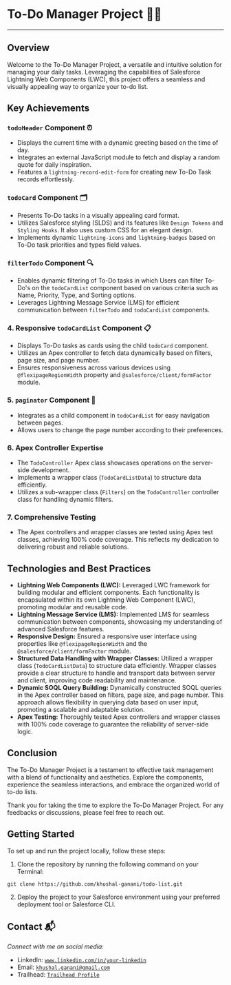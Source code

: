 # To-Do Manager Project 📝🚀

---

## Overview

Welcome to the To-Do Manager Project, a versatile and intuitive solution for managing your daily tasks. Leveraging the capabilities of Salesforce Lightning Web Components (LWC), this project offers a seamless and visually appealing way to organize your to-do list.

## Key Achievements

### `todoHeader` Component ⏰

- Displays the current time with a dynamic greeting based on the time of day.
- Integrates an external JavaScript module to fetch and display a random quote for daily inspiration.
- Features a `lightning-record-edit-form` for creating new To-Do Task records effortlessly.

### `todoCard` Component 🗂️

- Presents To-Do tasks in a visually appealing card format.
- Utilizes Salesforce styling (SLDS) and its features like `Design Tokens` and `Styling Hooks`. It also uses custom CSS for an elegant design.
- Implements dynamic `lightning-icons` and `lightning-badges` based on To-Do task priorities and types field values.

### `filterTodo` Component 🔍

- Enables dynamic filtering of To-Do tasks in which Users can filter To-Do's on the `todoCardList` component based on various criteria such as Name, Priority, Type, and Sorting options.
- Leverages Lightning Message Service (LMS) for efficient communication between `filterTodo` and `todoCardList` components.

### 4. Responsive `todoCardList` Component 📋

- Displays To-Do tasks as cards using the child `todoCard` component.
- Utilizes an Apex controller to fetch data dynamically based on filters, page size, and page number.
- Ensures responsiveness across various devices using `@flexipageRegionWidth` property and `@salesforce/client/formFactor` module.

### 5. `paginator` Component 📄

- Integrates as a child component in `todoCardList` for easy navigation between pages.
- Allows users to change the page number according to their preferences.

### 6. Apex Controller Expertise

- The `TodoController` Apex class showcases operations on the server-side development.
- Implements a wrapper class (`TodoCardListData`) to structure data efficiently.
- Utilizes a sub-wrapper class (`Filters`) on the `TodoController` controller class for handling dynamic filters.

### 7. Comprehensive Testing

- The Apex controllers and wrapper classes are tested using Apex test classes, achieving 100% code coverage. This reflects my dedication to delivering robust and reliable solutions.

## Technologies and Best Practices

- **Lightning Web Components (LWC):** Leveraged LWC framework for building modular and efficient components. Each functionality is encapsulated within its own Lightning Web Component (LWC), promoting modular and reusable code.
- **Lightning Message Service (LMS):** Implemented LMS for seamless communication between components, showcasing my understanding of advanced Salesforce features.
- **Responsive Design:** Ensured a responsive user interface using properties like `@flexipageRegionWidth` and the `@salesforce/client/formFactor` module.
- **Structured Data Handling with Wrapper Classes:** Utilized a wrapper class (`TodoCardListData`) to structure data efficiently. Wrapper classes provide a clear structure to handle and transport data between server and client, improving code readability and maintenance.
- **Dynamic SOQL Query Building:** Dynamically constructed SOQL queries in the Apex controller based on filters, page size, and page number. This approach allows flexibility in querying data based on user input, promoting a scalable and adaptable solution.
- **Apex Testing:** Thoroughly tested Apex controllers and wrapper classes with 100% code coverage to guarantee the reliability of server-side logic.

## Conclusion

The To-Do Manager Project is a testament to effective task management with a blend of functionality and aesthetics. Explore the components, experience the seamless interactions, and embrace the organized world of to-do lists.

Thank you for taking the time to explore the To-Do Manager Project. For any feedbacks or discussions, please feel free to reach out.

## Getting Started

To set up and run the project locally, follow these steps:

1. Clone the repository by running the following command on your Terminal: 
```Git Bash
git clone https://github.com/khushal-ganani/todo-list.git
```

2. Deploy the project to your Salesforce environment using your preferred deployment tool or Salesforce CLI.

## Contact 📬

*Connect with me on social media:*
- LinkedIn:  [`www.linkedin.com/in/your-linkedin`](www.linkedin.com/in/khushal-ganani)
- Email:     [`khushal.ganani@gmail.com`](mailto:khushal.ganani@example.com)
- Trailhead: [`Trailhead Profile`](https://www.salesforce.com/trailblazer/khushalg)
